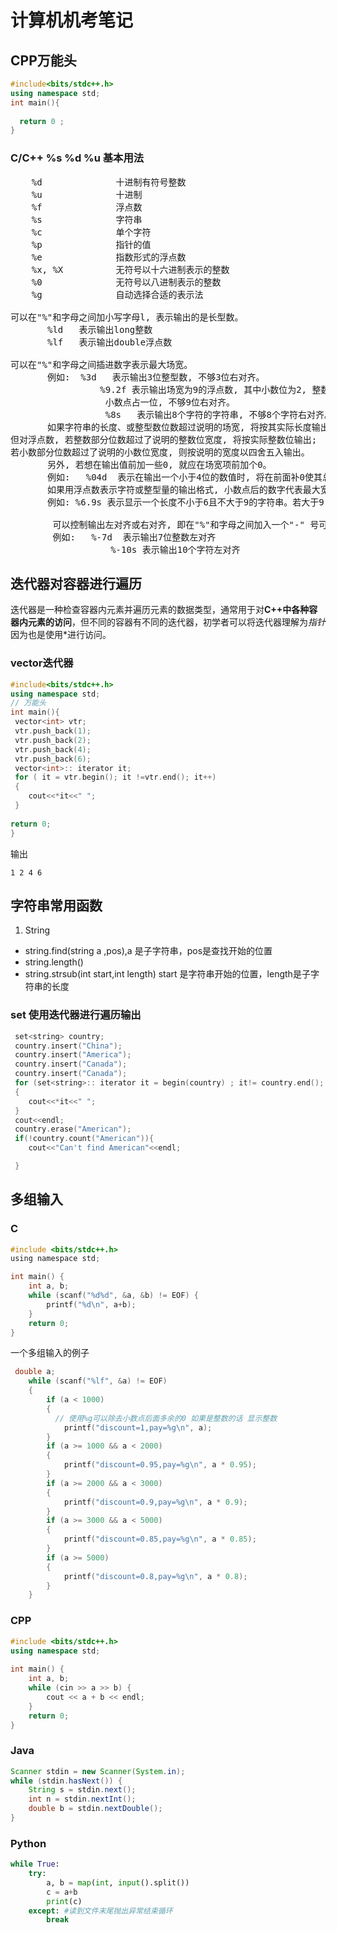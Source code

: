 # 计算机机考笔记

<!--more-->
## CPP万能头
```cpp
#include<bits/stdc++.h>
using namespace std;
int main(){
  
  return 0 ;
}
```
### C/C++ %s %d %u 基本用法
<pre id="best-content-1543262690" class="best-text mb-10" style="user-select: auto;" data-index="0" name="code">    %d              十进制有符号整数 
    %u              十进制
    %f              浮点数 
    %s              字符串 
    %c              单个字符 
    %p              指针的值 
    %e              指数形式的浮点数 
    %x, %X          无符号以十六进制表示的整数 
    %0              无符号以八进制表示的整数 
    %g              自动选择合适的表示法 

可以在"%"和字母之间加小写字母l, 表示输出的是长型数。 
       %ld   表示输出long整数 
       %lf   表示输出double浮点数

可以在"%"和字母之间插进数字表示最大场宽。 
       例如:  %3d   表示输出3位整型数, 不够3位右对齐。 
                 %9.2f 表示输出场宽为9的浮点数, 其中小数位为2, 整数位为6, 
                  小数点占一位, 不够9位右对齐。 
                  %8s   表示输出8个字符的字符串, 不够8个字符右对齐。 
       如果字符串的长度、或整型数位数超过说明的场宽, 将按其实际长度输出。 
但对浮点数, 若整数部分位数超过了说明的整数位宽度, 将按实际整数位输出; 
若小数部分位数超过了说明的小数位宽度, 则按说明的宽度以四舍五入输出。 
       另外, 若想在输出值前加一些0, 就应在场宽项前加个0。 
       例如:   %04d  表示在输出一个小于4位的数值时, 将在前面补0使其总宽度为4位。 
       如果用浮点数表示字符或整型量的输出格式, 小数点后的数字代表最大宽度, 小数点前的数字代表最小宽度。
       例如: %6.9s 表示显示一个长度不小于6且不大于9的字符串。若大于9,  则第9个字符以后的内容将被删除。

        可以控制输出左对齐或右对齐, 即在"%"和字母之间加入一个"-" 号可说明输出为左对齐, 否则为右对齐。 
        例如:   %-7d  表示输出7位整数左对齐 
                   %-10s 表示输出10个字符左对齐</pre>
## 迭代器对容器进行遍历
迭代器是一种检查容器内元素并遍历元素的数据类型，通常用于对**C++中各种容器内元素的访问**，但不同的容器有不同的迭代器，初学者可以将迭代器理解为*指针* 因为也是使用*进行访问。
### vector迭代器
```cpp
#include<bits/stdc++.h>
using namespace std;
// 万能头
int main(){
 vector<int> vtr;
 vtr.push_back(1);
 vtr.push_back(2);
 vtr.push_back(4);
 vtr.push_back(6);
 vector<int>:: iterator it;
 for ( it = vtr.begin(); it !=vtr.end(); it++)
 {
    cout<<*it<<" ";
 }
 
return 0;
}
```
输出
```
1 2 4 6
```
## 字符串常用函数
1. String
- string.find(string a ,pos),a 是子字符串，pos是查找开始的位置
- string.length()
- string.strsub(int start,int length) start 是字符串开始的位置，length是子字符串的长度
### set 使用迭代器进行遍历输出
```cpp
 set<string> country;
 country.insert("China");
 country.insert("America");
 country.insert("Canada");
 country.insert("Canada");
 for (set<string>:: iterator it = begin(country) ; it!= country.end(); it++)
 {
    cout<<*it<<" ";
 }
 cout<<endl;
 country.erase("American");
 if(!country.count("American")){
    cout<<"Can't find American"<<endl;

 }
```
## 多组输入
### C
```c
#include <bits/stdc++.h>
using namespace std;

int main() {
    int a, b;
    while (scanf("%d%d", &a, &b) != EOF) {
        printf("%d\n", a+b);
    }
    return 0;
}
```

一个多组输入的例子
```c
 double a;
    while (scanf("%lf", &a) != EOF)
    {
        if (a < 1000)
        {
          // 使用%g可以除去小数点后面多余的0 如果是整数的话 显示整数
            printf("discount=1,pay=%g\n", a);
        }
        if (a >= 1000 && a < 2000)
        {
            printf("discount=0.95,pay=%g\n", a * 0.95);
        }
        if (a >= 2000 && a < 3000)
        {
            printf("discount=0.9,pay=%g\n", a * 0.9);
        }
        if (a >= 3000 && a < 5000)
        {
            printf("discount=0.85,pay=%g\n", a * 0.85);
        }
        if (a >= 5000)
        {
            printf("discount=0.8,pay=%g\n", a * 0.8);
        }
    }
```
### CPP
```cpp
#include <bits/stdc++.h>  
using namespace std;  
  
int main() {  
    int a, b;  
    while (cin >> a >> b) {  
        cout << a + b << endl;  
    }  
    return 0;  
}  
```
### Java
```java
Scanner stdin = new Scanner(System.in);  
while (stdin.hasNext()) {  
    String s = stdin.next();  
    int n = stdin.nextInt();  
    double b = stdin.nextDouble();  
}  
```
### Python
```python
while True:  
    try:  
        a, b = map(int, input().split())  
        c = a+b  
        print(c)  
    except: #读到文件末尾抛出异常结束循环  
        break  
```


